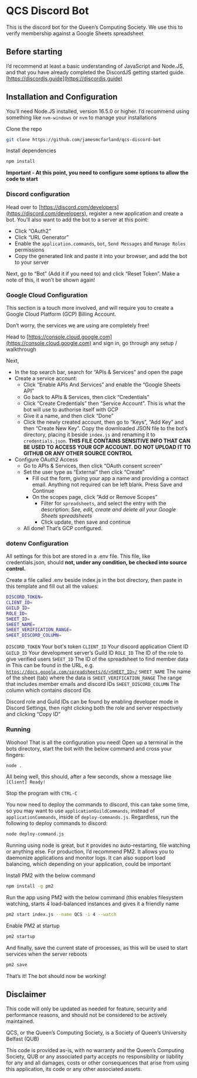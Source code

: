 # QCS Discord Bot

This is the discord bot for the Queen’s Computing Society. We use this to verify membership against a Google Sheets spreadsheet

## Before starting

I’d recommend at least a basic understanding of JavaScript and Node.JS, and that you have already completed the DiscordJS getting started guide. [https://discordjs.guide](https://discordjs,guide)

## Installation and Configuration

You’ll need Node.JS installed, version 16.5.0 or higher. I’d recommend using something like `nvm-windows` or `nvm` to manage your installations

Clone the repo

```bash
git clone https://github.com/jamesmcfarland/qcs-discord-bot
```

Install dependencies

```bash
npm install
```

**Important - At this point, you need to configure some options to allow the code to start**

### Discord configuration

Head over to [https://discord.com/developers](https://discord.com/developers), register a new application and create a bot. You’ll also want to add the bot to a server at this point:

- Click “OAuth2”
- Click “URL Generator”
- Enable the `application.commands`, `bot`, `Send Messages` and `Manage Roles` permissions
- Copy the generated link and paste it into your browser, and add the bot to your server

Next, go to “Bot” (Add it if you need to) and click “Reset Token”. Make a note of this, it won’t be shown again!

### Google Cloud Configuration

This section is a touch more involved, and will require you to create a Google Cloud Platform (GCP) Billing Account. 

Don’t worry, the services we are using are completely free! 

Head to [https://console.cloud.google.com](https://console.cloud.google.com) and sign in, go through any setup / walkthrough

Next,

- In the top search bar, search for “APIs & Services” and open the page
- Create a service account:
    - Click “Enable APIs And Services” and enable the “Google Sheets API”
    - Go back to APIs & Services, then click “Credentials”
    - Click “Create Credentials” then “Service Account”. This is what the bot will use to authorise itself with GCP
    - Give it a name, and then click “Done”
    - Click the newly created account, then go to “Keys”, “Add Key” and then “Create New Key”. Copy the downloaded JSON file to the bot’s directory, placing it beside `index.js` and renaming it to `credentials.json`.  **THIS FILE CONTAINS SENSITIVE INFO THAT CAN BE USED TO ACCESS YOUR GCP ACCOUNT. DO NOT UPLOAD IT TO GITHUB OR ANY OTHER SOURCE CONTROL**
- Configure OAuth2 Access
    - Go to APIs & Services, then click “OAuth consent screen”
    - Set the user type as “External” then click “Create”
        - Fill out the form, giving your app a name and providing a contact email. Anything not required can be left blank. Press Save and Continue
        - On the scopes page, click “Add or Remove Scopes”
            - Filter for `spreadsheets`, and select the entry with the description: *See, edit, create and delete all your Google Sheets spreadsheets*
            - Click update, then save and continue
    - All done! That’s GCP configured.

### dotenv Configuration

All settings for this bot are stored in a .env file. This file, like credentials.json, should **not, under any condition, be checked into source control.** 

Create a file called .env beside index.js in the bot directory, then paste in this template and fill out all the values:

```bash
DISCORD_TOKEN=
CLIENT_ID=
GUILD_ID=
ROLE_ID=
SHEET_ID=
SHEET_NAME=
SHEET_VERIFICATION_RANGE=
SHEET_DISCORD_COLUMN=
```

`DISCORD_TOKEN` Your bot's token
`CLIENT_ID` Your discord application Client ID
`GUILD_ID` Your development server’s Guild ID
`ROLE_ID` The ID of the role to give verified users
`SHEET_ID` The ID of the spreadsheet to find member data in 
This can be found in the URL, e.g. [`https://docs.google.com/spreadsheets/d/<SHEET_ID>/`](https://docs.google.com/spreadsheets/d/1qUdS87mXg9OS6ataX9x2PrBNt7gLuKMaTcRp2FLXMHw/)
`SHEET_NAME` The name of the sheet (tab) where the data is
`SHEET_VERIFICATION_RANGE` The range that includes member emails and discord IDs
`SHEET_DISCORD_COLUMN` The column which contains discord IDs

Discord role and Guild IDs can be found by enabling developer mode in Discord Settings, then right clicking both the role and server respectively and clicking “Copy ID”

### Running

Woohoo! That is all the configuration you need! Open up a terminal in the bots directory, start the bot with the below command and cross your fingers:

```bash
node .
```

All being well, this should, after a few seconds, show a message like `[Client] Ready!`

Stop the program with `CTRL-C`

You now need to deploy the commands to discord, this can take some time, so you may want to use `applicationGuildCommands`, instead of `applicationCommands`, inside of `deploy-commands.js`. Regardless, run the following to deploy commands to discord: 

```bash
node deploy-command.js
```

Running using node is great, but it provides no auto-restarting, file watching or anything else. For production, I’d recommend PM2. It allows you to daemonize applications and monitor logs. It can also support load balancing, which depending on your application, could be important

Install PM2 with the below command

```bash
npm install -g pm2
```

Run the app using PM2 with the below command (this enables filesystem watching, starts 4 load-balanced instances and gives it a friendly name

```bash
pm2 start index.js --name QCS -i 4 --watch
```

Enable PM2 at startup

```bash
pm2 startup
```

And finally, save the current state of processes, as this will be used to start services when the server reboots

```bash
pm2 save
```

That’s it! The bot should now be working! 

## Disclaimer

This code will only be updated as needed for feature, security and performance reasons, and should not be considered to be actively maintained.

QCS, or the Queen’s Computing Society, is a Society of Queen’s University Belfast (QUB) 

This code is provided as-is, with no warranty and the Queen’s Computing Society, QUB or any associated party accepts no responsibility or liability for any and all damages, costs or other consequences that arise from using this application, its code or any other associated assets.
